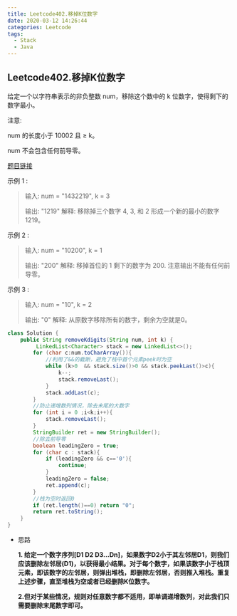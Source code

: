 ```yaml
---
title: Leetcode402.移掉K位数字
date: 2020-03-12 14:26:44
categories: Leetcode
tags: 
  - Stack
  - Java
---
```


## Leetcode402.移掉K位数字

给定一个以字符串表示的非负整数 num，移除这个数中的 k 位数字，使得剩下的数字最小。

注意:

num 的长度小于 10002 且 ≥ k。

num 不会包含任何前导零。

[题目链接](https://leetcode-cn.com/problems/remove-k-digits)

<!--more-->

示例 1 :

> 输入: num = "1432219", k = 3
>
> 输出: "1219"
> 解释: 移除掉三个数字 4, 3, 和 2 形成一个新的最小的数字 1219。

示例 2 :

> 输入: num = "10200", k = 1
>
> 输出: "200"
> 解释: 移掉首位的 1 剩下的数字为 200. 注意输出不能有任何前导零。

示例 3 :

> 输入: num = "10", k = 2
>
> 输出: "0"
> 解释: 从原数字移除所有的数字，剩余为空就是0。

```java
class Solution {
    public String removeKdigits(String num, int k) {
         LinkedList<Character> stack = new LinkedList<>();
        for (char c:num.toCharArray()){
            //利用了&&的截断，避免了栈中首个元素peek时为空
            while (k>0  && stack.size()>0 && stack.peekLast()>c){
                k--;
                stack.removeLast();
            }
            stack.addLast(c);
        }
        //防止递增数列情况，除去末尾的大数字
        for (int i = 0 ;i<k;i++){
            stack.removeLast();
        }
        StringBuilder ret = new StringBuilder();
        //除去前导零
        boolean leadingZero = true;
        for (char c : stack){
            if (leadingZero && c=='0'){
                continue;
            }
            leadingZero = false;
            ret.append(c);
        }
        //栈为空时返回0
        if (ret.length()==0) return "0";
        return ret.toString();
    }
}
```

- 思路

  **1. 给定一个数字序列[D1 D2 D3...Dn]，如果数字D2小于其左邻居D1，则我们应该删除左邻居(D1)，以获得最小结果。对于每个数字，如果该数字小于栈顶元素，即该数字的左邻居，则弹出堆栈，即删除左邻居，否则推入堆栈。重复上述步骤，直至堆栈为空或者已经删除K位数字。**

  **2.但对于某些情况，规则对任意数字都不适用，即单调递增数列，对此我们只需要删除末尾数字即可。**

  


